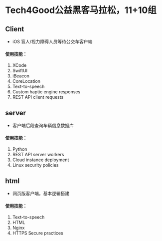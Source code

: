 # Tech4Good公益黑客马拉松，11+10组

## Client
- iOS 盲人/视力障碍人员等待公交车客户端
#### 使用技能：
1. XCode
2. SwiftUI
3. iBeacon
4. CoreLocation
5. Text-to-speech
6. Custom haptic engine responses
7. REST API client requests

## server
- 客户端后段查询车辆信息数据库
#### 使用技能：
1. Python
2. REST API server workers
3. Cloud instance deployment
4. Linux security policies

## html
- 网页版客户端，基本逻辑搭建
#### 使用技能：
1. Text-to-speech
2. HTML
3. Nginx
4. HTTPS Secure practices
